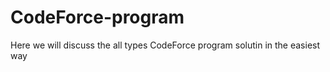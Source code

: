 # CodeForce-program
Here we will discuss the all types CodeForce program solutin in the easiest way
